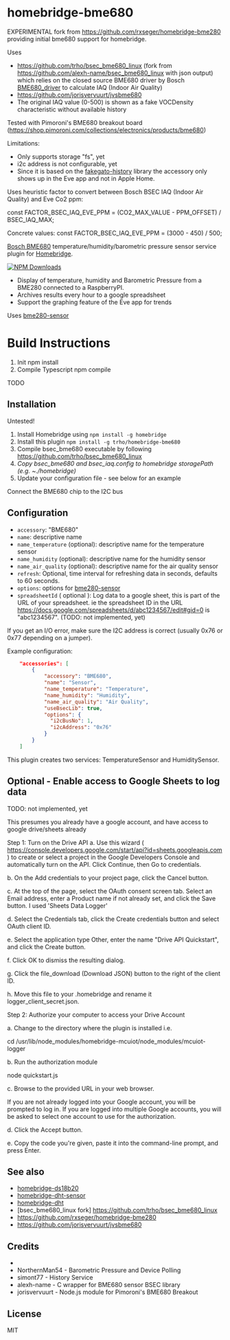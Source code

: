 # homebridge-bme680

EXPERIMENTAL fork from https://github.com/rxseger/homebridge-bme280 providing initial bme680 support for homebridge.

Uses 
* https://github.com/trho/bsec_bme680_linux (fork from https://github.com/alexh-name/bsec_bme680_linux with json output) which relies on the closed source BME680 driver by Bosch [BME680_driver](https://github.com/BoschSensortec/BME680_driver) to calculate IAQ (Indoor Air Quality)
* https://github.com/jorisvervuurt/jvsbme680
* The original IAQ value (0-500) is shown as a fake VOCDensity characteristic without available history

Tested with Pimoroni's BME680 breakout board (https://shop.pimoroni.com/collections/electronics/products/bme680) 

Limitations:
* Only supports storage "fs", yet
* i2c address is not configurable, yet 
* Since it is based on the [fakegato-history](https://github.com/simont77/fakegato-history) library the accessory only shows up in the Eve app and not in Apple Home.

Uses heuristic factor to convert between Bosch BSEC IAQ (Indoor Air Quality) and Eve Co2 ppm:

const FACTOR_BSEC_IAQ_EVE_PPM = (CO2_MAX_VALUE - PPM_OFFSET) / BSEC_IAQ_MAX;

Concrete values:
const FACTOR_BSEC_IAQ_EVE_PPM = (3000 - 450) / 500;

[Bosch BME680](https://www.bosch-sensortec.com/bst/products/all_products/bme680)
temperature/humidity/barometric pressure sensor service plugin for [Homebridge](https://github.com/nfarina/homebridge).

[![NPM Downloads](https://img.shields.io/npm/dm/homebridge-bme280.svg?style=flat)](https://npmjs.org/package/homebridge-bme280)

* Display of temperature, humidity and Barometric Pressure from a BME280 connected to a RaspberryPI.
* Archives results every hour to a google spreadsheet
* Support the graphing feature of the Eve app for trends

Uses [bme280-sensor](https://www.npmjs.com/package/bme280-sensor)

# Build Instructions

1. Init
npm install
2. Compile Typescript
npm compile

TODO

## Installation

Untested!

1.	Install Homebridge using `npm install -g homebridge`
2.	Install this plugin `npm install -g trho/homebridge-bme680`
3.  Compile bsec_bme680 executable by following https://github.com/trho/bsec_bme680_linux 
4.  *Copy bsec_bme680 and bsec_iaq.config to homebridge storagePath (e.g. ~./homebridge)*
5.	Update your configuration file - see below for an example

Connect the BME680 chip to the I2C bus

## Configuration
* `accessory`: "BME680"
* `name`: descriptive name
* `name_temperature` (optional): descriptive name for the temperature sensor
* `name_humidity` (optional): descriptive name for the humidity sensor
* `name_air_quality` (optional): descriptive name for the air quality sensor
* `refresh`: Optional, time interval for refreshing data in seconds, defaults to 60 seconds.
* `options`: options for [bme280-sensor](https://www.npmjs.com/package/bme280-sensor)
* `spreadsheetId` ( optional ): Log data to a google sheet, this is part of the URL of your spreadsheet.  ie the spreadsheet ID in the URL https://docs.google.com/spreadsheets/d/abc1234567/edit#gid=0 is "abc1234567". (TODO: not implemented, yet)

If you get an I/O error, make sure the I2C address is correct (usually 0x76 or 0x77 depending on a jumper).

Example configuration:

```json
    "accessories": [
        {
            "accessory": "BME680",
            "name": "Sensor",
            "name_temperature": "Temperature",
            "name_humidity": "Humidity",
            "name_air_quality": "Air Quality",
            "useBsecLib": true,
            "options": {
              "i2cBusNo": 1,
              "i2cAddress": "0x76"
            }
        }
    ]
```

This plugin creates two services: TemperatureSensor and HumiditySensor.

## Optional - Enable access to Google Sheets to log data

TODO: not implemented, yet

This presumes you already have a google account, and have access to google drive/sheets already

Step 1: Turn on the Drive API
a. Use this wizard ( https://console.developers.google.com/start/api?id=sheets.googleapis.com )
to create or select a project in the Google Developers Console and automatically turn on the API. Click Continue, then Go to credentials.

b. On the Add credentials to your project page, click the Cancel button.

c. At the top of the page, select the OAuth consent screen tab. Select an Email address, enter a Product name if not already set, and click the Save button.  I used 'Sheets Data Logger'

d. Select the Credentials tab, click the Create credentials button and select OAuth client ID.

e. Select the application type Other, enter the name "Drive API Quickstart", and click the Create button.

f. Click OK to dismiss the resulting dialog.

g. Click the file_download (Download JSON) button to the right of the client ID.

h. Move this file to your .homebridge and rename it logger_client_secret.json.

Step 2: Authorize your computer to access your Drive Account

a. Change to the directory where the plugin is installed i.e.

cd /usr/lib/node_modules/homebridge-mcuiot/node_modules/mcuiot-logger

b. Run the authorization module

node quickstart.js

c. Browse to the provided URL in your web browser.

If you are not already logged into your Google account, you will be prompted to log in. If you are logged into multiple Google accounts, you will be asked to select one account to use for the authorization.

d. Click the Accept button.

e. Copy the code you're given, paste it into the command-line prompt, and press Enter.

## See also

* [homebridge-ds18b20](https://www.npmjs.com/package/homebridge-ds18b20)
* [homebridge-dht-sensor](https://www.npmjs.com/package/homebridge-dht-sensor)
* [homebridge-dht](https://www.npmjs.com/package/homebridge-dht)
* [bsec_bme680_linux fork] https://github.com/trho/bsec_bme680_linux
* https://github.com/rxseger/homebridge-bme280
* https://github.com/jorisvervuurt/jvsbme680


## Credits
* 
* NorthernMan54 - Barometric Pressure and Device Polling
* simont77 - History Service
* alexh-name - C wrapper for BME680 sensor BSEC library
* jorisvervuurt - Node.js module for Pimoroni's BME680 Breakout

## License

MIT
